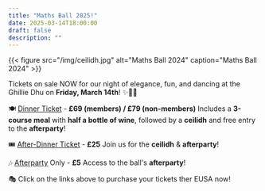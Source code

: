 ```yaml
---
title: "Maths Ball 2025!"
date: 2025-03-14T18:00:00
draft: false
description: ""
---
```

{{< figure src="/img/ceilidh.jpg" alt="Maths Ball 2024" caption="Maths Ball 2024" >}}

Tickets on sale NOW for our night of elegance, fun, and dancing at the Ghillie Dhu on __Friday, March 14th__! ✨💃🕺

🍽 [Dinner Ticket](https://www.eusa.ed.ac.uk/shop/product/11211-) - __£69 (members) / £79 (non-members)__
Includes a __3-course meal__ with __half a bottle of wine__, followed by a __ceilidh__ and free entry to the __afterparty__!

🎟 [After-Dinner Ticket](https://www.eusa.ed.ac.uk/shop/product/11243-) - __£25__
Join us for the __ceilidh__ & __afterparty__!

🎶 [Afterparty](https://www.eusa.ed.ac.uk/shop/product/11242-) Only - __£5__
Access to the ball's __afterparty__!

🎭 Click on the links above to purchase your tickets ther EUSA now!
